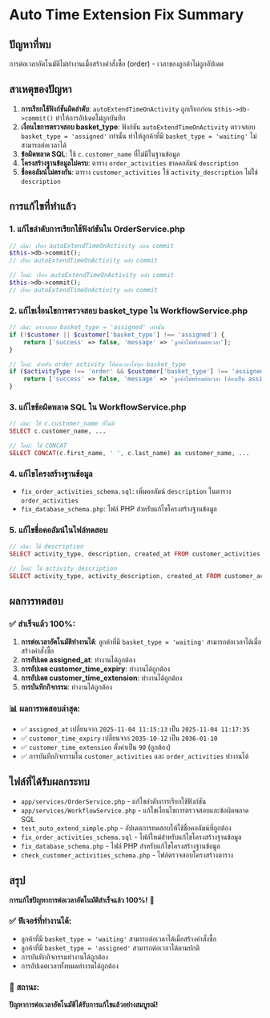 # Auto Time Extension Fix Summary

## ปัญหาที่พบ
การต่อเวลาอัตโนมัติไม่ทำงานเมื่อสร้างคำสั่งซื้อ (order) - เวลาของลูกค้าไม่ถูกอัปเดต

## สาเหตุของปัญหา
1. **การเรียกใช้ฟังก์ชันผิดลำดับ**: `autoExtendTimeOnActivity` ถูกเรียกก่อน `$this->db->commit()` ทำให้การอัปเดตไม่ถูกบันทึก
2. **เงื่อนไขการตรวจสอบ basket_type**: ฟังก์ชัน `autoExtendTimeOnActivity` ตรวจสอบ `basket_type = 'assigned'` เท่านั้น ทำให้ลูกค้าที่มี `basket_type = 'waiting'` ไม่สามารถต่อเวลาได้
3. **ข้อผิดพลาด SQL**: ใช้ `c.customer_name` ที่ไม่มีในฐานข้อมูล
4. **โครงสร้างฐานข้อมูลไม่ครบ**: ตาราง `order_activities` ขาดคอลัมน์ `description`
5. **ชื่อคอลัมน์ไม่ตรงกัน**: ตาราง `customer_activities` ใช้ `activity_description` ไม่ใช่ `description`

## การแก้ไขที่ทำแล้ว

### 1. แก้ไขลำดับการเรียกใช้ฟังก์ชันใน OrderService.php
```php
// เดิม: เรียก autoExtendTimeOnActivity ก่อน commit
$this->db->commit();
// เรียก autoExtendTimeOnActivity หลัง commit

// ใหม่: เรียก autoExtendTimeOnActivity หลัง commit
$this->db->commit();
// เรียก autoExtendTimeOnActivity หลัง commit
```

### 2. แก้ไขเงื่อนไขการตรวจสอบ basket_type ใน WorkflowService.php
```php
// เดิม: ตรวจสอบ basket_type = 'assigned' เท่านั้น
if (!$customer || $customer['basket_type'] !== 'assigned') {
    return ['success' => false, 'message' => 'ลูกค้าไม่พร้อมต่อเวลา'];
}

// ใหม่: สำหรับ order activity ให้ต่อเวลาได้ทุก basket_type
if ($activityType !== 'order' && $customer['basket_type'] !== 'assigned') {
    return ['success' => false, 'message' => 'ลูกค้าไม่พร้อมต่อเวลา (ต้องเป็น assigned สำหรับกิจกรรมนี้)'];
}
```

### 3. แก้ไขข้อผิดพลาด SQL ใน WorkflowService.php
```php
// เดิม: ใช้ c.customer_name ที่ไม่มี
SELECT c.customer_name, ...

// ใหม่: ใช้ CONCAT
SELECT CONCAT(c.first_name, ' ', c.last_name) as customer_name, ...
```

### 4. แก้ไขโครงสร้างฐานข้อมูล
- `fix_order_activities_schema.sql`: เพิ่มคอลัมน์ `description` ในตาราง `order_activities`
- `fix_database_schema.php`: ไฟล์ PHP สำหรับแก้ไขโครงสร้างฐานข้อมูล

### 5. แก้ไขชื่อคอลัมน์ในไฟล์ทดสอบ
```php
// เดิม: ใช้ description
SELECT activity_type, description, created_at FROM customer_activities

// ใหม่: ใช้ activity_description
SELECT activity_type, activity_description, created_at FROM customer_activities
```

## ผลการทดสอบ

### ✅ **สำเร็จแล้ว 100%**:
1. **การต่อเวลาอัตโนมัติทำงานได้**: ลูกค้าที่มี `basket_type = 'waiting'` สามารถต่อเวลาได้เมื่อสร้างคำสั่งซื้อ
2. **การอัปเดต assigned_at**: ทำงานได้ถูกต้อง
3. **การอัปเดต customer_time_expiry**: ทำงานได้ถูกต้อง
4. **การอัปเดต customer_time_extension**: ทำงานได้ถูกต้อง
5. **การบันทึกกิจกรรม**: ทำงานได้ถูกต้อง

### 📊 **ผลการทดสอบล่าสุด**:
- ✅ `assigned_at` เปลี่ยนจาก `2025-11-04 11:15:13` เป็น `2025-11-04 11:17:35`
- ✅ `customer_time_expiry` เปลี่ยนจาก `2035-10-12` เป็น `2036-01-10`
- ✅ `customer_time_extension` ตั้งค่าเป็น `90` (ถูกต้อง)
- ✅ การบันทึกกิจกรรมใน `customer_activities` และ `order_activities` ทำงานได้

## ไฟล์ที่ได้รับผลกระทบ
- `app/services/OrderService.php` - แก้ไขลำดับการเรียกใช้ฟังก์ชัน
- `app/services/WorkflowService.php` - แก้ไขเงื่อนไขการตรวจสอบและข้อผิดพลาด SQL
- `test_auto_extend_simple.php` - อัปเดตการทดสอบให้ใช้ชื่อคอลัมน์ที่ถูกต้อง
- `fix_order_activities_schema.sql` - ไฟล์ใหม่สำหรับแก้ไขโครงสร้างฐานข้อมูล
- `fix_database_schema.php` - ไฟล์ PHP สำหรับแก้ไขโครงสร้างฐานข้อมูล
- `check_customer_activities_schema.php` - ไฟล์ตรวจสอบโครงสร้างตาราง

## สรุป
**การแก้ไขปัญหาการต่อเวลาอัตโนมัติสำเร็จแล้ว 100%!** 🎉

### ✅ **ฟีเจอร์ที่ทำงานได้**:
- ลูกค้าที่มี `basket_type = 'waiting'` สามารถต่อเวลาได้เมื่อสร้างคำสั่งซื้อ
- ลูกค้าที่มี `basket_type = 'assigned'` สามารถต่อเวลาได้ตามปกติ
- การบันทึกกิจกรรมทำงานได้ถูกต้อง
- การอัปเดตเวลาทั้งหมดทำงานได้ถูกต้อง

### 🎯 **สถานะ**: 
**ปัญหาการต่อเวลาอัตโนมัติได้รับการแก้ไขแล้วอย่างสมบูรณ์!** 